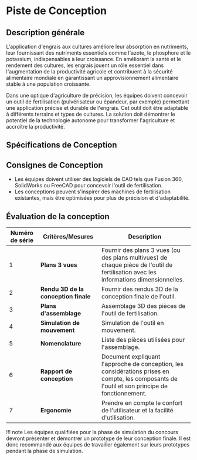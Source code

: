 # Piste de Conception

## Description générale

L'application d'engrais aux cultures améliore leur absorption en nutriments, leur fournissant des nutriments essentiels comme l'azote, le phosphore et le potassium, indispensables à leur croissance. En améliorant la santé et le rendement des cultures, les engrais jouent un rôle essentiel dans l'augmentation de la productivité agricole et contribuent à la sécurité alimentaire mondiale en garantissant un approvisionnement alimentaire stable à une population croissante.

Dans une optique d'agriculture de précision, les équipes doivent concevoir un outil de fertilisation (pulvérisateur ou épandeur, par exemple) permettant une application précise et durable de l'engrais. Cet outil doit être adaptable à différents terrains et types de cultures. La solution doit démontrer le potentiel de la technologie autonome pour transformer l'agriculture et accroître la productivité.

<!-- Review last two sentences -->

## Spécifications de Conception

## Consignes de Conception

* Les équipes doivent utiliser des logiciels de CAO tels que Fusion 360, SolidWorks ou FreeCAD pour concevoir l'outil de fertilisation.
* Les conceptions peuvent s'inspirer des machines de fertilisation existantes, mais être optimisées pour plus de précision et d'adaptabilité.

## Évaluation de la conception

| Numéro de série | Critères/Mesures | Description |
| ----------- | ----------- | ------- |
| 1 | **Plans 3 vues** | Fournir des plans 3 vues (ou des plans multivues) de chaque pièce de l'outil de fertilisation avec les informations dimensionnelles. |
| 2 | **Rendu 3D de la conception finale** | Fournir des rendus 3D de la conception finale de l'outil. |
| 3 | **Plans d'assemblage** | Assemblage 3D des pièces de l'outil de fertilisation. |
| 4 | **Simulation de mouvement** | Simulation de l'outil en mouvement. |
| 5 | **Nomenclature** | Liste des pièces utilisées pour l'assemblage. |
| 6 | **Rapport de conception** | Document expliquant l'approche de conception, les considérations prises en compte, les composants de l'outil et son principe de fonctionnement. |
| 7 | **Ergonomie** | Prendre en compte le confort de l'utilisateur et la facilité d'utilisation. |

!!! note
    Les équipes qualifiées pour la phase de simulation du concours devront présenter et démontrer un prototype de leur conception finale. Il est donc recommandé aux équipes de travailler également sur leurs prototypes pendant la phase de simulation.